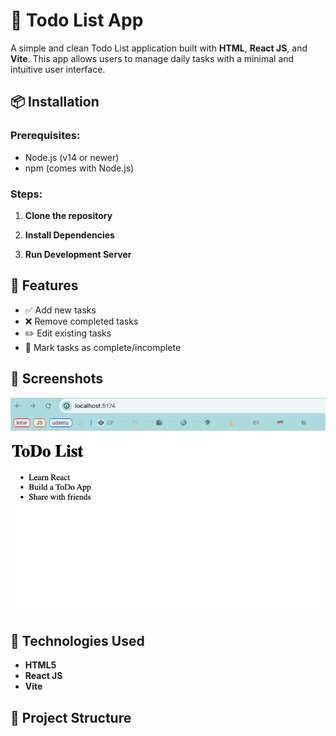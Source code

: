 # 📝 Todo List App

A simple and clean Todo List application built with  **HTML**, **React JS**,  and **Vite**. This app allows users to manage daily tasks with a minimal and intuitive user interface.

## 📦 Installation

### Prerequisites:
- Node.js (v14 or newer)
- npm (comes with Node.js)

### Steps:

1. **Clone the repository**

2. **Install Dependencies**

3. **Run Development Server**


## 🚀 Features

- ✅ Add new tasks
- ❌ Remove completed tasks
- ✏️ Edit existing tasks
- 📌 Mark tasks as complete/incomplete

## 📸 Screenshots

![to-do-list-browser-screenshot](image.png)

## 🔧 Technologies Used

- **HTML5**
- **React JS**
- **Vite**

## 📁 Project Structure

